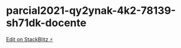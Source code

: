 # parcial2021-qy2ynak-4k2-78139-sh71dk-docente

[Edit on StackBlitz ⚡️](https://stackblitz.com/edit/parcial2021-qy2ynak-4k2-78139-sh71dk-docente)